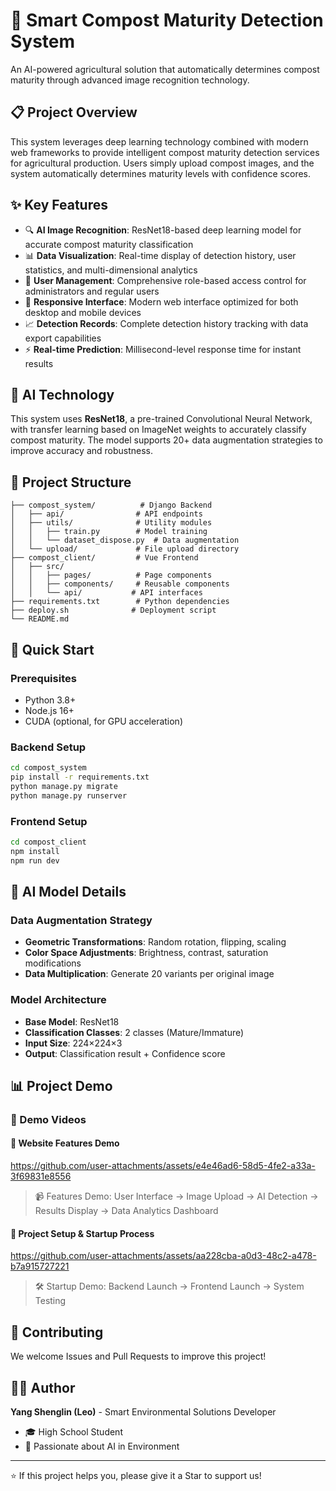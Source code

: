 # 🌱 Smart Compost Maturity Detection System

An AI-powered agricultural solution that automatically determines compost maturity through advanced image recognition technology.

## 📋 Project Overview

This system leverages deep learning technology combined with modern web frameworks to provide intelligent compost maturity detection services for agricultural production. Users simply upload compost images, and the system automatically determines maturity levels with confidence scores.

## ✨ Key Features

- 🔍 **AI Image Recognition**: ResNet18-based deep learning model for accurate compost maturity classification
- 📊 **Data Visualization**: Real-time display of detection history, user statistics, and multi-dimensional analytics
- 👥 **User Management**: Comprehensive role-based access control for administrators and regular users
- 📱 **Responsive Interface**: Modern web interface optimized for both desktop and mobile devices
- 📈 **Detection Records**: Complete detection history tracking with data export capabilities
- ⚡ **Real-time Prediction**: Millisecond-level response time for instant results

## 🤖 AI Technology

This system uses **ResNet18**, a pre-trained Convolutional Neural Network, with transfer learning based on ImageNet weights to accurately classify compost maturity. The model supports 20+ data augmentation strategies to improve accuracy and robustness.

## 📁 Project Structure

```
├── compost_system/          # Django Backend
│   ├── api/                # API endpoints
│   ├── utils/              # Utility modules
│   │   ├── train.py        # Model training
│   │   └── dataset_dispose.py  # Data augmentation
│   └── upload/             # File upload directory
├── compost_client/         # Vue Frontend
│   ├── src/
│   │   ├── pages/          # Page components
│   │   ├── components/     # Reusable components
│   │   └── api/           # API interfaces
├── requirements.txt        # Python dependencies
├── deploy.sh              # Deployment script
└── README.md
```

## 🚀 Quick Start

### Prerequisites
- Python 3.8+
- Node.js 16+
- CUDA (optional, for GPU acceleration)

### Backend Setup
```bash
cd compost_system
pip install -r requirements.txt
python manage.py migrate
python manage.py runserver
```

### Frontend Setup
```bash
cd compost_client
npm install
npm run dev
```


## 🔬 AI Model Details

### Data Augmentation Strategy
- **Geometric Transformations**: Random rotation, flipping, scaling
- **Color Space Adjustments**: Brightness, contrast, saturation modifications
- **Data Multiplication**: Generate 20 variants per original image

### Model Architecture
- **Base Model**: ResNet18
- **Classification Classes**: 2 classes (Mature/Immature)
- **Input Size**: 224×224×3
- **Output**: Classification result + Confidence score

## 📊 Project Demo

### 🎥 Demo Videos

#### 🌟 Website Features Demo

https://github.com/user-attachments/assets/e4e46ad6-58d5-4fe2-a33a-3f69831e8556

> 📹 Features Demo: User Interface → Image Upload → AI Detection → Results Display → Data Analytics Dashboard

#### 🚀 Project Setup & Startup Process

https://github.com/user-attachments/assets/aa228cba-a0d3-48c2-a478-b7a915727221

> 🛠️ Startup Demo: Backend Launch → Frontend Launch → System Testing



## 🤝 Contributing

We welcome Issues and Pull Requests to improve this project!


## 👨‍💻 Author

**Yang Shenglin (Leo)** - Smart Environmental Solutions Developer

- 🎓 High School Student
- 🌱 Passionate about AI in Environment  

---

⭐ If this project helps you, please give it a Star to support us!
